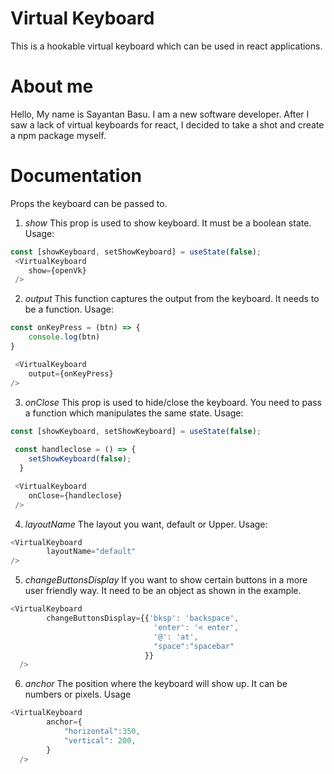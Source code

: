 # Virtual Keyboard

This is a hookable virtual keyboard which can be used in react applications.

# About me
Hello, My name is Sayantan Basu. I am a new software developer. After I saw a lack of virtual keyboards for react, I decided to take a shot and create a npm package myself.

# Documentation

Props the keyboard can be passed to.

1. *show* This prop is used to show keyboard. It must be a boolean state.
Usage:
```js
const [showKeyboard, setShowKeyboard] = useState(false);
 <VirtualKeyboard
    show={openVk}
 />
```

2. *output* This function captures the output from the keyboard. It needs to be a function.
Usage:
```js
const onKeyPress = (btn) => {
    console.log(btn)
}

 <VirtualKeyboard
    output={onKeyPress}
/>
```

3. *onClose* This prop is used to hide/close the keyboard. You need to pass a function which manipulates the same state. 
Usage:
```js
const [showKeyboard, setShowKeyboard] = useState(false);
 
 const handleclose = () => {
    setShowKeyboard(false);
  }

 <VirtualKeyboard
    onClose={handleclose}
 />
 ```

4. *layoutName* The layout you want, default or Upper. 
Usage:
```js
<VirtualKeyboard
        layoutName="default"
/>
 ```   

5. *changeButtonsDisplay* If you want to show certain buttons in a more user friendly way. It need to be an object as shown in the example.
```js
<VirtualKeyboard
        changeButtonsDisplay={{'bksp': 'backspace',
                                'enter': '< enter',
                                '@': 'at',
                                "space":"spacebar"
                              }}
  />
```

6. *anchor* The position where the keyboard will show up. It can be numbers or pixels.
Usage
```js
<VirtualKeyboard
        anchor={
            "horizontal":350,
            "vertical": 200,
        }
  />
 

